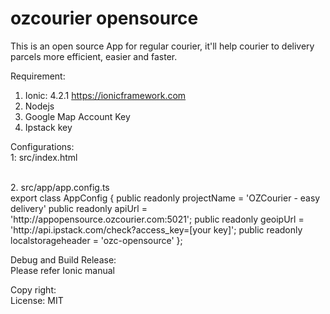 # ozcourier opensource
This is an open source App for regular courier, it'll help courier to delivery parcels more efficient, easier and faster.

Requirement:<br>
1. Ionic: 4.2.1  https://ionicframework.com
2. Nodejs
3. Google Map Account Key
4. Ipstack key

Configurations:<br>
1: src/index.html
<script src="https://maps.googleapis.com/maps/api/js?v=3&key=[Your Key]]&libraries=places"></script>
<br>
2. src/app/app.config.ts<br>
export class AppConfig {
    public readonly projectName = 'OZCourier - easy delivery'
    public readonly apiUrl = 'http://appopensource.ozcourier.com:5021';
    public readonly geoipUrl = 'http://api.ipstack.com/check?access_key=[your key]';
    public readonly localstorageheader = 'ozc-opensource'
};

Debug and Build Release:<br>
Please refer Ionic manual

Copy right:<br>
License: MIT
